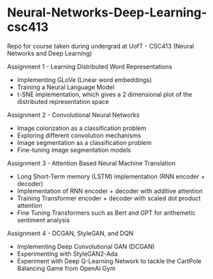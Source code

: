 # Neural-Networks-Deep-Learning-csc413
Repo for course taken during undergrad at UofT - CSC413 (Neural Networks and Deep Learning)

Assignment 1 - Learning Distributed Word Representations

- Implementing GLoVe (Linear word embeddings)
- Training a Neural Language Model
- t-SNE implementation, which gives a 2 dimensional plot of the distributed representation space

Assignment 2 - Convolutional Neural Networks

- Image colorization as a classification problem
- Exploring different convolution mechanisms
- Image segmentation as a classification problem
- Fine-tuning image segmentation models

Assignment 3 - Attention Based Neural Machine Translation

- Long Short-Term memory (LSTM) implementation (RNN encoder + decoder)
- Implementation of RNN encoder + decoder with additive attention
- Training Transformer encoder + decoder with scaled dot product attention
- Fine Tuning Transformers such as Bert and GPT for arithemetic sentiment analysis

Assignment 4 - DCGAN, StyleGAN, and DQN

- Implementing Deep Convolutional GAN (DCGAN)
- Experimenting with StyleGAN2-Ada
- Experiment with Deep Q-Learning Network to tackle the CartPole Balancing Game from OpenAI Gym
